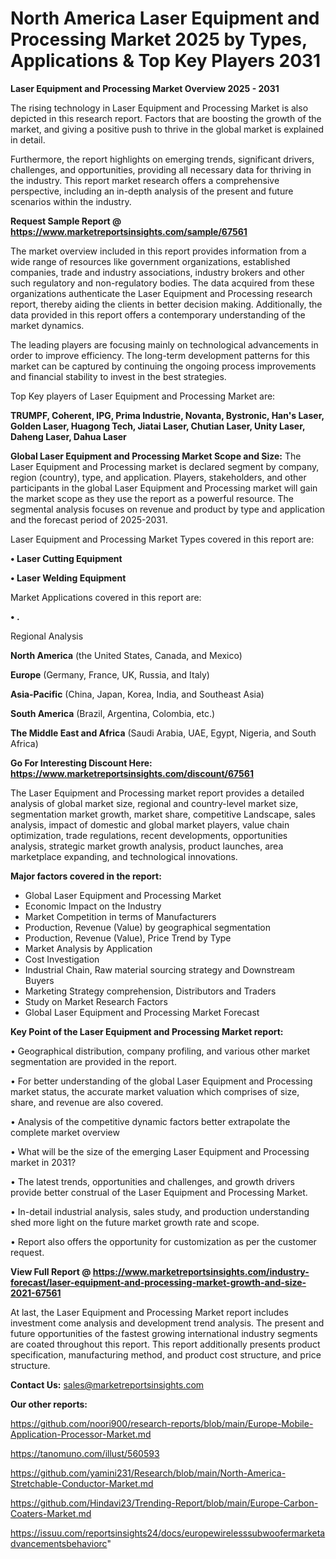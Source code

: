 # North America Laser Equipment and Processing Market 2025 by Types, Applications & Top Key Players 2031

<Strong> Laser Equipment and Processing Market Overview 2025 - 2031</strong>

The rising technology in Laser Equipment and Processing Market is also depicted in this research report. Factors that are boosting the growth of the market, and giving a positive push to thrive in the global market is explained in detail.

Furthermore, the report highlights on emerging trends, significant drivers, challenges, and opportunities, providing all necessary data for thriving in the industry. This report market research offers a comprehensive perspective, including an in-depth analysis of the present and future scenarios within the industry.

<strong>Request Sample Report @ <a href=https://www.marketreportsinsights.com/sample/67561>https://www.marketreportsinsights.com/sample/67561</a></strong>

The market overview included in this report provides information from a wide range of resources like government organizations, established companies, trade and industry associations, industry brokers and other such regulatory and non-regulatory bodies. The data acquired from these organizations authenticate the Laser Equipment and Processing research report, thereby aiding the clients in better decision making. Additionally, the data provided in this report offers a contemporary understanding of the market dynamics.

The leading players are focusing mainly on technological advancements in order to improve efficiency. The long-term development patterns for this market can be captured by continuing the ongoing process improvements and financial stability to invest in the best strategies.

Top Key players of Laser Equipment and Processing Market are:

<strong>TRUMPF, Coherent, IPG, Prima Industrie, Novanta, Bystronic, Han&#39;s Laser, Golden Laser, Huagong Tech, Jiatai Laser, Chutian Laser, Unity Laser, Daheng Laser, Dahua Laser</strong>

<strong><b>Global Laser Equipment and Processing Market Scope and Size:</b></strong>
The Laser Equipment and Processing market is declared segment by company, region (country), type, and application. Players, stakeholders, and other participants in the global Laser Equipment and Processing market will gain the market scope as they use the report as a powerful resource. The segmental analysis focuses on revenue and product by type and application and the forecast period of 2025-2031.

Laser Equipment and Processing Market Types covered in this report are:

<strong>• Laser Cutting Equipment

• Laser Welding Equipment</strong>

Market Applications covered in this report are:

<strong>• .</strong> 

Regional Analysis

<strong>North America</strong> (the United States, Canada, and Mexico)

<strong>Europe</strong> (Germany, France, UK, Russia, and Italy)

<strong>Asia-Pacific</strong> (China, Japan, Korea, India, and Southeast Asia)

<strong>South America</strong> (Brazil, Argentina, Colombia, etc.)

<strong>The Middle East and Africa</strong> (Saudi Arabia, UAE, Egypt, Nigeria, and South Africa)

<strong>Go For Interesting Discount Here: <a href=https://www.marketreportsinsights.com/discount/67561>https://www.marketreportsinsights.com/discount/67561</a></strong>

The Laser Equipment and Processing market report provides a detailed analysis of global market size, regional and country-level market size, segmentation market growth, market share, competitive Landscape, sales analysis, impact of domestic and global market players, value chain optimization, trade regulations, recent developments, opportunities analysis, strategic market growth analysis, product launches, area marketplace expanding, and technological innovations.

<strong><b>Major factors covered in the report:</b></strong>
<ul>
  <li>Global Laser Equipment and Processing Market </li>
  <li>Economic Impact on the Industry</li>
  <li>Market Competition in terms of Manufacturers</li>
  <li>Production, Revenue (Value) by geographical segmentation</li>
  <li>Production, Revenue (Value), Price Trend by Type</li>
  <li>Market Analysis by Application</li>
  <li>Cost Investigation</li>
  <li>Industrial Chain, Raw material sourcing strategy and Downstream Buyers</li>
  <li>Marketing Strategy comprehension, Distributors and Traders</li>
  <li>Study on Market Research Factors</li>
  <li>Global Laser Equipment and Processing Market Forecast</li>
</ul>

<strong><b>Key Point of the Laser Equipment and Processing Market report:</b></strong>

• Geographical distribution, company profiling, and various other market segmentation are provided in the report.

• For better understanding of the global Laser Equipment and Processing market status, the accurate market valuation which comprises of size, share, and revenue are also covered.

• Analysis of the competitive dynamic factors better extrapolate the complete market overview

• What will be the size of the emerging Laser Equipment and Processing market in 2031?

• The latest trends, opportunities and challenges, and growth drivers provide better construal of the Laser Equipment and Processing Market.

• In-detail industrial analysis, sales study, and production understanding shed more light on the future market growth rate and scope.

• Report also offers the opportunity for customization as per the customer request.

<strong><b>View Full Report @ <a href=https://www.marketreportsinsights.com/industry-forecast/laser-equipment-and-processing-market-growth-and-size-2021-67561>https://www.marketreportsinsights.com/industry-forecast/laser-equipment-and-processing-market-growth-and-size-2021-67561</a></b></strong>


At last, the Laser Equipment and Processing Market report includes investment come analysis and development trend analysis. The present and future opportunities of the fastest growing international industry segments are coated throughout this report. This report additionally presents product specification, manufacturing method, and product cost structure, and price structure.

<strong>Contact Us:</strong>
sales@marketreportsinsights.com

<strong>Our other reports:</strong>

<a href=https://github.com/noori900/research-reports/blob/main/Europe-Mobile-Application-Processor-Market.md>https://github.com/noori900/research-reports/blob/main/Europe-Mobile-Application-Processor-Market.md</a>

<a href=https://tanomuno.com/illust/560593>https://tanomuno.com/illust/560593</a>

<a href=https://github.com/yamini231/Research/blob/main/North-America-Stretchable-Conductor-Market.md>https://github.com/yamini231/Research/blob/main/North-America-Stretchable-Conductor-Market.md</a>

<a href=https://github.com/Hindavi23/Trending-Report/blob/main/Europe-Carbon-Coaters-Market.md>https://github.com/Hindavi23/Trending-Report/blob/main/Europe-Carbon-Coaters-Market.md</a>

<a href=https://issuu.com/reportsinsights24/docs/europewirelesssubwoofermarketadvancementsbehaviorc>https://issuu.com/reportsinsights24/docs/europewirelesssubwoofermarketadvancementsbehaviorc</a>"

